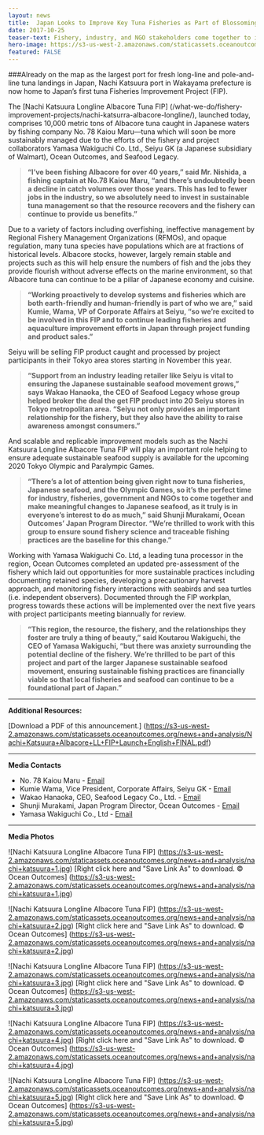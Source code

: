 ```yaml
---
layout: news
title:  Japan Looks to Improve Key Tuna Fisheries as Part of Blossoming Sustainable Seafood Movement
date: 2017-10-25
teaser-text: Fishery, industry, and NGO stakeholders come together to increase the sustainability of key albacore tuna fisheries in Japan.
hero-image: https://s3-us-west-2.amazonaws.com/staticassets.oceanoutcomes.org/news+and+analysis/hero+images/nachi-katsuura-fip-launch-hero.jpg
featured: FALSE
---
```

###Already on the map as the largest port for fresh long-line and pole-and-line tuna landings in Japan, Nachi Katsuura port in Wakayama prefecture is now home to Japan’s first tuna Fisheries Improvement Project (FIP). 

The [Nachi Katsuura Longline Albacore Tuna FIP] (/what-we-do/fishery-improvement-projects/nachi-katsurra-albacore-longline/), launched today, comprises 10,000 metric tons of Albacore tuna caught in Japanese waters by fishing company No. 78 Kaiou Maru—tuna which will soon be more sustainably managed due to the efforts of the fishery and project collaborators Yamasa Wakiguchi Co. Ltd., Seiyu GK (a Japanese subsidiary of Walmart), Ocean Outcomes, and Seafood Legacy.  

>**“I’ve been fishing Albacore for over 40 years,” said Mr. Nishida, a fishing captain at No.78 Kaiou Maru, “and there’s undoubtedly been a decline in catch volumes over those years. This has led to fewer jobs in the industry, so we absolutely need to invest in sustainable tuna management so that the resource recovers and the fishery can continue to provide us benefits.”**

Due to a variety of factors including overfishing, ineffective management by Regional Fishery Management Organizations (RFMOs), and opaque regulation, many tuna species have populations which are at fractions of historical levels. Albacore stocks, however, largely remain stable and projects such as this will help ensure the numbers of fish and the jobs they provide flourish without adverse effects on the marine environment, so that Albacore tuna can continue to be a pillar of Japanese economy and cuisine.

>**“Working proactively to develop systems and fisheries which are both earth-friendly and human-friendly is part of who we are,” said Kumie, Wama, VP of Corporate Affairs at Seiyu, “so we’re excited to be involved in this FIP and to continue leading fisheries and aquaculture improvement efforts in Japan through project funding and product sales.”**

Seiyu will be selling FIP product caught and processed by project participants in their Tokyo area stores starting in November this year.

>**“Support from an industry leading retailer like Seiyu is vital to ensuring the Japanese sustainable seafood movement grows,” says Wakao Hanaoka, the CEO of Seafood Legacy whose group helped broker the deal the get FIP product into 20 Seiyu stores in Tokyo metropolitan area. “Seiyu not only provides an important relationship for the fishery, but they also have the ability to raise awareness amongst consumers.”**

And scalable and replicable improvement models such as the Nachi Katsuura Longline Albacore Tuna FIP will play an important role helping to ensure adequate sustainable seafood supply is available for the upcoming 2020 Tokyo Olympic and Paralympic Games.

>**“There’s a lot of attention being given right now to tuna fisheries, Japanese seafood, and the Olympic Games, so it’s the perfect time for industry, fisheries, government and NGOs to come together and make meaningful changes to Japanese seafood, as it truly is in everyone’s interest to do as much,” said Shunji Murakami, Ocean Outcomes’ Japan Program Director. “We’re thrilled to work with this group to ensure sound fishery science and traceable fishing practices are the baseline for this change.”**

Working with Yamasa Wakiguchi Co. Ltd, a leading tuna processor in the region, Ocean Outcomes completed an updated pre-assessment of the fishery which laid out opportunities for more sustainable practices including documenting retained species, developing a precautionary harvest approach, and monitoring fishery interactions with seabirds and sea turtles (i.e. independent observers). Documented through the FIP workplan, progress towards these actions will be implemented over the next five years with project participants meeting biannually for review.

>**“This region, the resource, the fishery, and the relationships they foster are truly a thing of beauty,” said Koutarou Wakiguchi, the CEO of Yamasa Wakiguchi, “but there was anxiety surrounding the potential decline of the fishery. We’re thrilled to be part of this project and part of the larger Japanese sustainable seafood movement, ensuring sustainable fishing practices are financially viable so that local fisheries and seafood can continue to be a foundational part of Japan.”**

----

**Additional Resources:**

[Download a PDF of this announcement.] (https://s3-us-west-2.amazonaws.com/staticassets.oceanoutcomes.org/news+and+analysis/Nachi+Katsuura+Albacore+LL+FIP+Launch+English+FINAL.pdf)

----
**Media Contacts**

* No. 78 Kaiou Maru - <a href="mailto:78aisora@gmail.com">Email</a>  
* Kumie Wama, Vice President, Corporate Affairs, Seiyu GK - <a href="mailto:megumi_hayakawa@walmart.com">Email</a>
* Wakao Hanaoka, CEO, Seafood Legacy Co., Ltd. - <a href="mailto:wakao.hanaoka@seafoodlegacy.com">Email</a>   
* Shunji Murakami, Japan Program Director, Ocean Outcomes - <a href="mailto:shunji@oceanoutcomes.org">Email</a>  
* Yamasa Wakiguchi Co., Ltd - <a href="mailto:contact@maguro-yamasa.com">Email</a>  

----
**Media Photos**

![Nachi Katsuura Longline Albacore Tuna FIP]
(https://s3-us-west-2.amazonaws.com/staticassets.oceanoutcomes.org/news+and+analysis/nachi+katsuura+1.jpg)
[Right click here and "Save Link As" to download. © Ocean Outcomes] (https://s3-us-west-2.amazonaws.com/staticassets.oceanoutcomes.org/news+and+analysis/nachi+katsuura+1.jpg)


![Nachi Katsuura Longline Albacore Tuna FIP]
(https://s3-us-west-2.amazonaws.com/staticassets.oceanoutcomes.org/news+and+analysis/nachi+katsuura+2.jpg)
[Right click here and "Save Link As" to download. © Ocean Outcomes] (https://s3-us-west-2.amazonaws.com/staticassets.oceanoutcomes.org/news+and+analysis/nachi+katsuura+2.jpg)


![Nachi Katsuura Longline Albacore Tuna FIP]
(https://s3-us-west-2.amazonaws.com/staticassets.oceanoutcomes.org/news+and+analysis/nachi+katsuura+3.jpg)
[Right click here and "Save Link As" to download. © Ocean Outcomes] (https://s3-us-west-2.amazonaws.com/staticassets.oceanoutcomes.org/news+and+analysis/nachi+katsuura+3.jpg)


![Nachi Katsuura Longline Albacore Tuna FIP]
(https://s3-us-west-2.amazonaws.com/staticassets.oceanoutcomes.org/news+and+analysis/nachi+katsuura+4.jpg)
[Right click here and "Save Link As" to download. © Ocean Outcomes] (https://s3-us-west-2.amazonaws.com/staticassets.oceanoutcomes.org/news+and+analysis/nachi+katsuura+4.jpg)


![Nachi Katsuura Longline Albacore Tuna FIP]
(https://s3-us-west-2.amazonaws.com/staticassets.oceanoutcomes.org/news+and+analysis/nachi+katsuura+5.jpg)
[Right click here and "Save Link As" to download. © Ocean Outcomes] (https://s3-us-west-2.amazonaws.com/staticassets.oceanoutcomes.org/news+and+analysis/nachi+katsuura+5.jpg)
